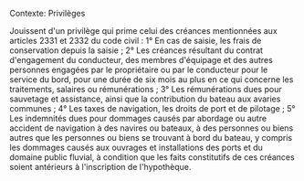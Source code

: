 Contexte: Privilèges

Jouissent d'un privilège qui prime celui des créances mentionnées aux articles 2331 et 2332 du code civil : 1° En cas de saisie, les frais de conservation depuis la saisie ; 2° Les créances résultant du contrat d'engagement du conducteur, des membres d'équipage et des autres personnes engagées par le propriétaire ou par le conducteur pour le service du bord, pour une durée de six mois au plus en ce qui concerne les traitements, salaires ou rémunérations ; 3° Les rémunérations dues pour sauvetage et assistance, ainsi que la contribution du bateau aux avaries communes ; 4° Les taxes de navigation, les droits de port et de pilotage ; 5° Les indemnités dues pour dommages causés par abordage ou autre accident de navigation à des navires ou bateaux, à des personnes ou biens autres que les personnes ou biens se trouvant à bord du bateau, y compris les dommages causés aux ouvrages et installations des ports et du domaine public fluvial, à condition que les faits constitutifs de ces créances soient antérieurs à l'inscription de l'hypothèque.